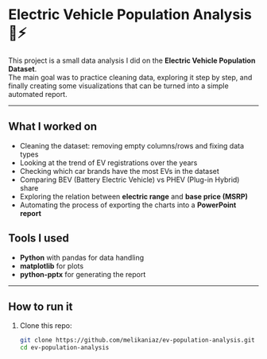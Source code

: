 # Electric Vehicle Population Analysis 🚗⚡

This project is a small data analysis I did on the **Electric Vehicle Population Dataset**.  
The main goal was to practice cleaning data, exploring it step by step, and finally creating some visualizations that can be turned into a simple automated report.

---

## What I worked on
- Cleaning the dataset: removing empty columns/rows and fixing data types  
- Looking at the trend of EV registrations over the years  
- Checking which car brands have the most EVs in the dataset  
- Comparing BEV (Battery Electric Vehicle) vs PHEV (Plug-in Hybrid) share  
- Exploring the relation between **electric range** and **base price (MSRP)**  
- Automating the process of exporting the charts into a **PowerPoint report**
## Tools I used
- **Python** with pandas for data handling  
- **matplotlib** for plots  
- **python-pptx** for generating the report  

---

## How to run it
1. Clone this repo:
   ```bash
   git clone https://github.com/melikaniaz/ev-population-analysis.git
   cd ev-population-analysis
